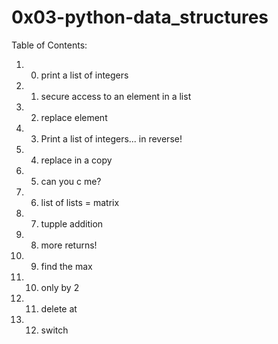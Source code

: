 # 0x03-python-data_structures

Table of Contents:
1. 0. print a list of integers
2. 1. secure access to an element in a list
3. 2. replace element
4. 3. Print a list of integers... in reverse!
5. 4. replace in a copy
6. 5. can you c me?
7. 6. list of lists = matrix
8. 7. tupple addition
9. 8. more returns!
10. 9. find the max
11. 10. only by 2
12. 11. delete at
13. 12. switch

